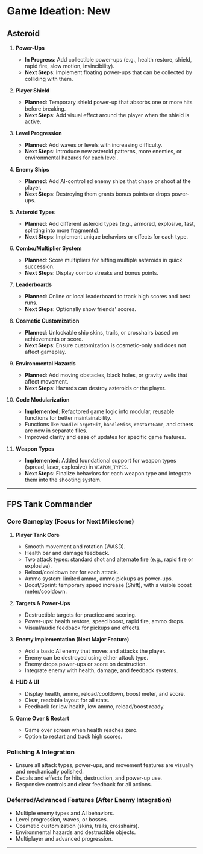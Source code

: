 # Game Ideation: New

## Asteroid

1. **Power-Ups**
   - **In Progress**: Add collectible power-ups (e.g., health restore, shield, rapid fire, slow motion, invincibility).
   - **Next Steps**: Implement floating power-ups that can be collected by colliding with them.

2. **Player Shield**
   - **Planned**: Temporary shield power-up that absorbs one or more hits before breaking.
   - **Next Steps**: Add visual effect around the player when the shield is active.

3. **Level Progression**
   - **Planned**: Add waves or levels with increasing difficulty.
   - **Next Steps**: Introduce new asteroid patterns, more enemies, or environmental hazards for each level.

4. **Enemy Ships**
   - **Planned**: Add AI-controlled enemy ships that chase or shoot at the player.
   - **Next Steps**: Destroying them grants bonus points or drops power-ups.

5. **Asteroid Types**
   - **Planned**: Add different asteroid types (e.g., armored, explosive, fast, splitting into more fragments).
   - **Next Steps**: Implement unique behaviors or effects for each type.

6. **Combo/Multiplier System**
   - **Planned**: Score multipliers for hitting multiple asteroids in quick succession.
   - **Next Steps**: Display combo streaks and bonus points.

7. **Leaderboards**
   - **Planned**: Online or local leaderboard to track high scores and best runs.
   - **Next Steps**: Optionally show friends' scores.

8. **Cosmetic Customization**
   - **Planned**: Unlockable ship skins, trails, or crosshairs based on achievements or score.
   - **Next Steps**: Ensure customization is cosmetic-only and does not affect gameplay.

9. **Environmental Hazards**
    - **Planned**: Add moving obstacles, black holes, or gravity wells that affect movement.
    - **Next Steps**: Hazards can destroy asteroids or the player.

10. **Code Modularization**
    - **Implemented**: Refactored game logic into modular, reusable functions for better maintainability.
    - Functions like `handleTargetHit`, `handleMiss`, `restartGame`, and others are now in separate files.
    - Improved clarity and ease of updates for specific game features.

11. **Weapon Types**
    - **Implemented**: Added foundational support for weapon types (spread, laser, explosive) in `WEAPON_TYPES`.
    - **Next Steps**: Finalize behaviors for each weapon type and integrate them into the shooting system.

---

## FPS Tank Commander

### Core Gameplay (Focus for Next Milestone)

1. **Player Tank Core**
   - Smooth movement and rotation (WASD).
   - Health bar and damage feedback.
   - Two attack types: standard shot and alternate fire (e.g., rapid fire or explosive).
   - Reload/cooldown bar for each attack.
   - Ammo system: limited ammo, ammo pickups as power-ups.
   - Boost/Sprint: temporary speed increase (Shift), with a visible boost meter/cooldown.

2. **Targets & Power-Ups**
   - Destructible targets for practice and scoring.
   - Power-ups: health restore, speed boost, rapid fire, ammo drops.
   - Visual/audio feedback for pickups and effects.

3. **Enemy Implementation (Next Major Feature)**
   - Add a basic AI enemy that moves and attacks the player.
   - Enemy can be destroyed using either attack type.
   - Enemy drops power-ups or score on destruction.
   - Integrate enemy with health, damage, and feedback systems.

4. **HUD & UI**
   - Display health, ammo, reload/cooldown, boost meter, and score.
   - Clear, readable layout for all stats.
   - Feedback for low health, low ammo, reload/boost ready.

5. **Game Over & Restart**
   - Game over screen when health reaches zero.
   - Option to restart and track high scores.

### Polishing & Integration

- Ensure all attack types, power-ups, and movement features are visually and mechanically polished.
- Decals and effects for hits, destruction, and power-up use.
- Responsive controls and clear feedback for all actions.

### Deferred/Advanced Features (After Enemy Integration)

- Multiple enemy types and AI behaviors.
- Level progression, waves, or bosses.
- Cosmetic customization (skins, trails, crosshairs).
- Environmental hazards and destructible objects.
- Multiplayer and advanced progression.

---
